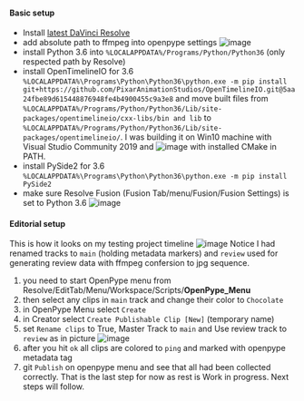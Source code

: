 #### Basic setup

-   Install [latest DaVinci Resolve](https://sw.blackmagicdesign.com/DaVinciResolve/v16.2.8/DaVinci_Resolve_Studio_16.2.8_Windows.zip?Key-Pair-Id=APKAJTKA3ZJMJRQITVEA&Signature=EcFuwQFKHZIBu2zDj5LTCQaQDXcKOjhZY7Fs07WGw24xdDqfwuALOyKu+EVzDX2Tik0cWDunYyV0r7hzp+mHmczp9XP4YaQXHdyhD/2BGWDgiMsiTQbNkBgbfy5MsAMFY8FHCl724Rxm8ke1foWeUVyt/Cdkil+ay+9sL72yFhaSV16sncko1jCIlCZeMkHhbzqPwyRuqLGmxmp8ey9KgBhI3wGFFPN201VMaV+RHrpX+KAfaR6p6dwo3FrPbRHK9TvMI1RA/1lJ3fVtrkDW69LImIKAWmIxgcStUxR9/taqLOD66FNiflHd1tufHv3FBa9iYQsjb3VLMPx7OCwLyg==&Expires=1608308139)
-   add absolute path to ffmpeg into openpype settings
    ![image](https://user-images.githubusercontent.com/40640033/102630786-43294f00-414d-11eb-98de-f0ae51f62077.png)
-   install Python 3.6 into `%LOCALAPPDATA%/Programs/Python/Python36` (only respected path by Resolve)
-   install OpenTimelineIO for 3.6 `%LOCALAPPDATA%\Programs\Python\Python36\python.exe -m pip install git+https://github.com/PixarAnimationStudios/OpenTimelineIO.git@5aa24fbe89d615448876948fe4b4900455c9a3e8` and move built files from `%LOCALAPPDATA%/Programs/Python/Python36/Lib/site-packages/opentimelineio/cxx-libs/bin and lib` to `%LOCALAPPDATA%/Programs/Python/Python36/Lib/site-packages/opentimelineio/`. I was building it on Win10 machine with Visual Studio Community 2019 and
    ![image](https://user-images.githubusercontent.com/40640033/102792588-ffcb1c80-43a8-11eb-9c6b-bf2114ed578e.png) with installed CMake in PATH.
-   install PySide2 for 3.6 `%LOCALAPPDATA%\Programs\Python\Python36\python.exe -m pip install PySide2`
-   make sure Resolve Fusion (Fusion Tab/menu/Fusion/Fusion Settings) is set to Python 3.6
    ![image](https://user-images.githubusercontent.com/40640033/102631545-280b0f00-414e-11eb-89fc-98ac268d209d.png)

#### Editorial setup

This is how it looks on my testing project timeline
![image](https://user-images.githubusercontent.com/40640033/102637638-96ec6600-4156-11eb-9656-6e8e3ce4baf8.png)
Notice I had renamed tracks to `main` (holding metadata markers) and `review` used for generating review data with ffmpeg confersion to jpg sequence.

1.  you need to start OpenPype menu from Resolve/EditTab/Menu/Workspace/Scripts/**__OpenPype_Menu__**
2.  then select any clips in `main` track and change their color to `Chocolate`
3.  in OpenPype Menu select `Create`
4.  in Creator select `Create Publishable Clip [New]` (temporary name)
5.  set `Rename clips` to True, Master Track to `main` and Use review track to `review` as in picture
    ![image](https://user-images.githubusercontent.com/40640033/102643773-0d419600-4160-11eb-919e-9c2be0aecab8.png)
6.  after you hit `ok` all clips are colored to `ping` and marked with openpype metadata tag
7.  git `Publish` on openpype menu and see that all had been collected correctly. That is the last step for now as rest is Work in progress. Next steps will follow.
